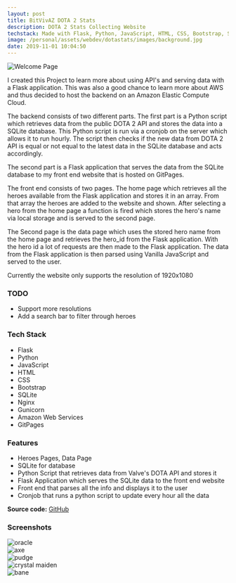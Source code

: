 ```yaml
---
layout: post
title: BitVivAZ DOTA 2 Stats
description: DOTA 2 Stats Collecting Website
techstack: Made with Flask, Python, JavaScript, HTML, CSS, Bootstrap, Sqlite, Nginx, Gunicorn AWS, GitPages
image: /personal/assets/webdev/dotastats/images/background.jpg
date: 2019-11-01 10:04:50
---
```

![Welcome Page](/personal/assets/webdev/dotastats/images/homepage.png)

I created this Project to learn more about using API's and serving data with a Flask application. This was also a good chance to learn more about AWS and thus decided to host the backend on an Amazon Elastic Compute Cloud.

The backend consists of two different parts. The first part is a Python script which retrieves data from the public DOTA 2 API and stores the data into a SQLite database. This Python script is run via a cronjob on the server which allows it to run hourly. The script then checks if the new data from DOTA 2 API is equal or not equal to the latest data in the SQLite database and acts accordingly.

The second part is a Flask application that serves the data from the SQLite database to my front end website that is hosted on GitPages.

The front end consists of two pages. The home page which retrieves all the heroes available from the Flask application and stores it in an array. From that array the heroes are added to the website and shown. After selecting a hero from the home page a function is fired which stores the hero's name via local storage and is served to the second page.

The Second page is the data page which uses the stored hero name from the home page and retrieves the hero_id from the Flask application.
With the hero id a lot of requests are then made to the Flask application. The data from the Flask application is then parsed using Vanilla JavaScript and served to the user.

Currently the website only supports the resolution of 1920x1080

### TODO

- Support more resolutions
- Add a search bar to filter through heroes

### Tech Stack

- Flask
- Python
- JavaScript
- HTML
- CSS
- Bootstrap
- SQLite
- Nginx
- Gunicorn
- Amazon Web Services
- GitPages

### Features

- Heroes Pages, Data Page
- SQLite for database
- Python Script that retrieves data from Valve's DOTA API and stores it
- Flask Application which serves the SQLite data to the front end website
- Front end that parses all the info and displays it to the user
- Cronjob that runs a python script to update every hour all the data

<b>Source code:</b> [GitHub](https://github.com/bitVivAZ/Authentication-System)

### Screenshots

<div class="box alt">
	<div class="row 50% uniform">
		<div class="6u"><span class="image fit"><img src="/personal/assets/webdev/dotastats/images/oracle.png" alt="oracle"/></span></div>
		<div class="6u"><span class="image fit"><img src="/personal/assets/webdev/dotastats/images/axe.png" alt="axe" /></span></div>
		<div class="u$"><span class="image fit"><img src="/personal/assets/webdev/dotastats/images/pudge.png" alt="pudge" /></span></div>
        <div class="6u"><span class="image fit"><img src="/personal/assets/webdev/dotastats/images/cm.png" alt="crystal maiden" /></span></div>
		<div class="6u"><span class="image fit"><img src="/personal/assets/webdev/dotastats/images/bane.png" alt="bane" /></span></div>
	</div>
</div>